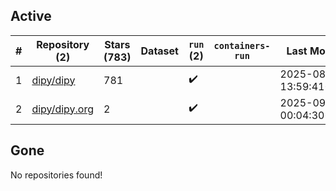 ## Active
| # | Repository (2) | Stars (783) | Dataset | `run` (2) | `containers-run` | Last Modified |
| --- | --- | --- | --- | --- | --- | --- |
| 1 | [dipy/dipy](https://github.com/dipy/dipy) | 781 |  | :heavy_check_mark: |  | 2025-08-27 13:59:41+00:00 |
| 2 | [dipy/dipy.org](https://github.com/dipy/dipy.org) | 2 |  | :heavy_check_mark: |  | 2025-09-01 00:04:30+00:00 |

## Gone
No repositories found!
